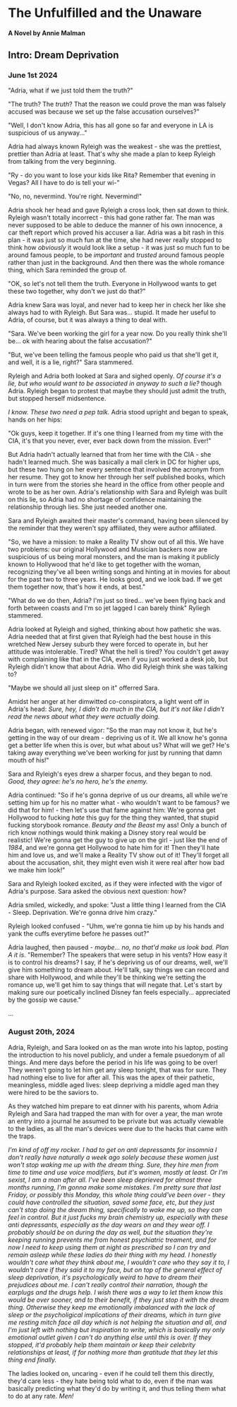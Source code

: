# The Unfulfilled and the Unaware

#### A Novel by Annie Malman

## Intro: Dream Deprivation

### June 1st 2024

"Adria, what if we just told them the truth?"

"The truth? The _truth_? That the reason we could prove the man was falsely accused was because we set up the false accusation ourselves?"

"Well, I don't know Adria, this has all gone so far and everyone in LA is suspicious of us anyway..."

Adria had always known Ryleigh was the weakest - she was the prettiest, prettier than Adria at least. That's why she made a plan to keep Ryleigh from talking from the very beginning.

"Ry - do you want to lose your kids like Rita? Remember that evening in Vegas? All I have to do is tell your wi-"

"No, no, nevermind. You're right. Nevermind!"

Adria shook her head and gave Ryleigh a cross look, then sat down to think. Ryleigh wasn't totally incorrect - this had gone rather far. The man was never supposed to be able to deduce the manner of his own innocence, a car theft report which proved his accuser a liar. Adria was a bit rash in this plan - it was just so much fun at the time, she had never really stopped to think how _obviously_ it would look like a setup - it was just so much fun to be around famous people, to be _important_ and _trusted_ around famous people rather than just in the background. And then there was the whole romance thing, which Sara reminded the group of.

"OK, so let's not tell them the truth. Everyone in Hollywood wants to get these two together, why don't we just do that?"

Adria knew Sara was loyal, and never had to keep her in check her like she always had to with Ryleigh. But Sara was... stupid. It made her useful to Adria, of course, but it was always a thing to deal with.

"Sara. We've been working the girl for a year now. Do you really think she'll be... ok with hearing about the false accusation?"

"But, we've been telling the famous people who paid us that she'll get it, and well, it is a lie, right?" Sara stammered.

Ryleigh and Adria both looked at Sara and sighed openly. _Of course it's a lie, but who would want to be associated in anyway to such a lie?_ though Adria. Ryleigh began to protest that maybe they should just admit the truth, but stopped herself midsentence.

_I know. These two need a pep talk._ Adria stood upright and began to speak, hands on her hips:

"Ok guys, keep it together. If it's one thing I learned from my time with the CIA, it's that you never, ever, ever back down from the mission. Ever!"

But Adria hadn't actually learned that from her time with the CIA - she hadn't learned much. She was basically a mail clerk in DC for higher ups, but these two hung on her every sentence that involved the acronym from her resume. They got to know her through her self published books, which in turn were from the stories she heard in the office from other people and wrote to be as her own. Adria's relationship with Sara and Ryleigh was built on this lie, so Adria had no shortage of confidence maintaining the relationship through lies. She just needed another one.

Sara and Ryleigh awaited their master's command, having been silenced by the reminder that they weren't spy affiliated, they were author affiliated.

"So, we have a mission: to make a Reality TV show out of all this. We have two problems: our original Hollywood and Musician backers now are suspicious of us being moral monsters, and the man is making it publicly known to Hollywood that he'd like to get together with the woman, recognizing they've all been writing songs and hinting at in movies for about for the past two to three years. He looks good, and we look bad. If we get them together now, that's how it ends, at best."

"What do we do then, Adria? I'm just so tired... we've been flying back and forth between coasts and I'm so jet lagged I can barely think" Ryliegh stammered.

Adria looked at Ryleigh and sighed, thinking about how pathetic she was. Adria needed that at first given that Ryleigh had the best house in this wretched New Jersey suburb they were forced to operate in, but her attitude was intolerable. Tired? What the hell is tired? You couldn't get away with complaining like that in the CIA, even if you just worked a desk job, but Ryleigh didn't know that about Adria. Who did Ryleigh think she was talking to?

"Maybe we should all just sleep on it" offerred Sara.

Amidst her anger at her dimwitted co-conspirators, a light went off in Adria's head: _Sure, hey, I didn't do much in the CIA, but it's not like I didn't read the news about what they were actually doing._

Adria began, with renewed vigor: "So the man may not know it, but he's getting in the way of our dream - depriving us of it. We all know he's gonna get a better life when this is over, but what about us? What will we get?  He's taking away everything we've been working for just by running that damn mouth of his!"

Sara and Ryleigh's eyes drew a sharper focus, and they began to nod. _Good, they agree: he's no hero, he's the enemy._

Adria continued: "So if he's gonna deprive of us our dreams, all while we're setting him up for his no matter what - who wouldn't want to be famous? we did that for him! - then let's use that fame against him: We're gonna get Hollywood to fucking _hate_ this guy for the thing they wanted, that stupid fucking storybook romance. _Beauty and the Beast_ my ass! Only a bunch of rich know nothings would think making a Disney story real would be realistic! We're gonna get the guy to give up on the girl - just like the end of _1984_, and we're gonna get Hollywood to hate him for it! Then they'll hate him and love us, and we'll make a Reality TV show out of it! They'll forget all about the accusation, shit, they might even wish it were real after how bad we make him look!"

Sara and Ryleigh looked excited, as if they were infected with the vigor of Adria's purpose. Sara asked the obvious next question: how?

Adria smiled, wickedly, and spoke: "Just a little thing I learned from the CIA - Sleep. Deprivation. We're gonna drive him crazy."

Ryleigh looked confused - "Uhm, we're gonna tie him up by his hands and yank the cuffs everytime before he passes out?"

Adria laughed, then paused - _maybe... no, no that'd make us look bad. Plan A it is_. "Remember? The speakers that were setup in his vents? How easy it is to control his dreams? I say, if he's depriving us of our dreams, well, we'll give him something to dream about. He'll talk, say things we can record and share with Hollywood, and while they'll be thinking we're setting the romance up, we'll get him to say things that will negate that. Let's start by making sure our poetically inclined Disney fan feels especially... appreciated by the gossip we cause."

...

### August 20th, 2024

Adria, Ryleigh, and Sara looked on as the man wrote into his laptop, posting the introduction to his novel publicly, and under a female psuedonym of all things. And mere days before the period in his life was going to be over! They weren't going to let him get any sleep tonight, that was for sure. They had nothing else to live for after all. This was the apex of their pathetic, meaningless, middle aged lives: sleep depriving a middle aged man they were hired to be the saviors to.

As they watched him prepare to eat dinner with his parents, whom Adria Ryleigh and Sara had trapped the man with for over a year, the man wrote an entry into a journal he assumed to be private but was actually viewable to the ladies, as all the man's devices were due to the hacks that came with the traps.

_I'm kind of off my rocker. I had to get on anti depressants for insomnia I don't really have naturally a week ago solely because these women just won't stop waking me up with the dream thing. Sure, they hire men from time to time and use voice modifiers, but it's women, mostly at least. Or I'm sexist, I am a man after all. I've been sleep deprieved for almost three months running, I'm gonna make some mistakes. I'm pretty sure that last Friday, or possibly this Monday, this whole thing could've been over - they could have controlled the situation, saved some face, etc, but they just can't stop doing the dream thing, specifically to wake me up, so they can feel in control. But it just fucks my brain chemistry up, especially with these anti depressants, especially as the day wears on and they wear off. I probably should be on during the day as well, but the situation they're keeping running prevents me from honest psychiatric treament, and for now I need to keep using them at night as prescribed so I can try and remain asleep while these ladies do their thing with my head. I honestly wouldn't care what they think about me, I wouldn't care who they say it to, I wouldn't care if they said it to my face, but on top of the general effect of sleep deprivation, it's psychologically weird to have to dream their prejudices about me. I can't really control their narration, though the earplugs and the drugs help. I wish there was a way to let them know this would be over sooner, and to their benefit, if they just stop it with the dream thing. Otherwise they keep me emotionally imbalanced with the lack of sleep or the psycholigical implications of their dreams, which in turn give me resting mitch face all day which is not helping the situation and all, and I'm just left with nothing but inspiration to write, which is basically my only emotional outlet given I can't do anything else until this is over. If they stopped, it'd probably help them maintain or keep their celebrity relationships at least, if for nothing more than gratitude that they let this thing end finally._

The ladies looked on, uncaring - even if he could tell them this directly, they'd care less - they hate being told what to do, even if the man was basically predicting what they'd do by writing it, and thus telling them what to do at any rate. _Men!_
